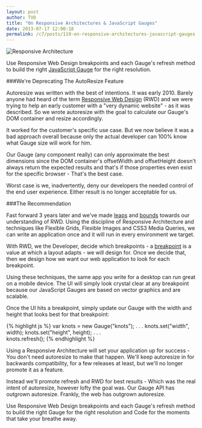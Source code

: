 ```yaml
---
layout: post
author: TVD
title: "On Responsive Architectures & JavaScript Gauges"
date: 2013-07-17 12:00:18
permalink: /c7/posts/119-on-responsive-architectures-javascript-gauges
---
```


<img src="http://techoctave.com/c7/static/samurai.1.gif" alt="Responsive Architecture"/>

Use Responsive Web Design breakpoints and each Gauge's refresh method to build the right [JavaScript Gauge][1] for the right resolution.

###We're Deprecating The AutoResize Feature

Autoresize was written with the best of intentions. It was early 2010. Barely anyone had heard of the term [Responsive Web Design][2] (RWD) and we were trying to help an early customer with a "very dynamic website" - as it was described. So we wrote autoresize with the goal to calculate our Gauge's DOM container and resize accordingly.

It worked for the customer's specific use case. But we now believe it was a bad approach overall because only the actual developer can 100% know what Gauge size will work for him.

Our Gauge (any component really) can only approximate the best dimensions since the DOM container's offsetWidth and offsetHeight doesn't always return the expected results and that's if those properties even exist for the specific browser - That's the best case. 

Worst case is we, inadvertently, deny our developers the needed control of the end user experience. Either result is no longer acceptable for us.

###The Recommendation

Fast forward 3 years later and we've made [leaps][3] and [bounds][4] towards our understanding of RWD. Using the discipline of Responsive Architecture and techniques like Flexible Grids, Flexible Images and CSS3 Media Queries, we can write an application once and it will run in every environment we target. 

With RWD, we the Developer, decide which breakpoints - a [breakpoint][5] is a value at which a layout adapts - we will design for. Once we decide that, then we design how we want our web application to look for each breakpoint.

Using these techniques, the same app you write for a desktop can run great on a mobile device. The UI will simply look crystal clear at any breakpoint because our JavaScript Gauges are based on vector graphics and are scalable. 

Once the UI hits a breakpoint, simply update our Gauge with the width and height that looks best for that breakpoint:

{% highlight js %}
var knots = new Gauge("knots");
. . .
knots.set("width", width);
knots.set("height", height);
. . .    
knots.refresh();
{% endhighlight %}

Using a Responsive Architecture will set your application up for success - You don't need autoresize to make that happen. We'll keep autoresize in for backwards compatibility, for a few releases at least, but we'll no longer promote it as a feature. 

Instead we'll promote refresh and RWD for best results - Which was the real intent of autoresize, however lofty the goal was. Our Gauge API has outgrown autoresize. Frankly, the web has outgrown autoresize.

Use Responsive Web Design breakpoints and each Gauge's refresh method to build the right Gauge for the right resolution and Code for the moments that take your breathe away.


  [1]: http://techoctave.com/gauges/
  [2]: http://en.wikipedia.org/wiki/Responsive_web_design
  [3]: http://coding.smashingmagazine.com/2011/01/12/guidelines-for-responsive-web-design/
  [4]: http://blog.teamtreehouse.com/beginners-guide-to-responsive-web-design
  [5]: http://www.netmagazine.com/tutorials/build-responsive-site-week-media-queries-part-4
